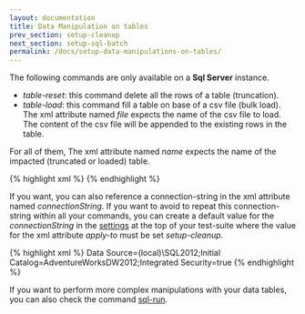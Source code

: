 ```yaml
---
layout: documentation
title: Data Manipulation on tables
prev_section: setup-cleanup
next_section: setup-sql-batch
permalink: /docs/setup-data-manipulations-on-tables/
---
```

The following commands are only available on a **Sql Server** instance.

* *table-reset*: this command delete all the rows of a table (truncation).
* *table-load*: this command fill a table on base of a csv file (bulk load). The xml attribute named *file* expects the name of the csv file to load. The content of the csv file will be appended to the existing rows in the table.

For all of them, The xml attribute named *name* expects the name of the impacted (truncated or loaded) table.

{% highlight xml %}
<setup>
	<table-reset  name="NewUsers"
		connectionString="..."
	/>
	<table-load   name="NewUsers"
		file ="NewUsers.csv"
		connectionString="..."
	/>
</setup>
{% endhighlight %}

If you want, you can also reference a connection-string in the xml attribute named *connectionString*. If you want to avoid to repeat this connection-string within all your commands, you can create a default value for the *connectionString* in the [settings](../manage-connection-strings) at the top of your test-suite where the value for the xml attribute *apply-to* must be set *setup-cleanup*.

{% highlight xml %}
<settings>
	<default apply-to="setup-cleanup">
		<connectionString>Data Source=(local)\SQL2012;Initial Catalog=AdventureWorksDW2012;Integrated Security=true</connectionString>
	</default>
</settings>
{% endhighlight %}

If you want to perform more complex manipulations with your data tables, you can also check the command [sql-run](../setup-sql-batch).
